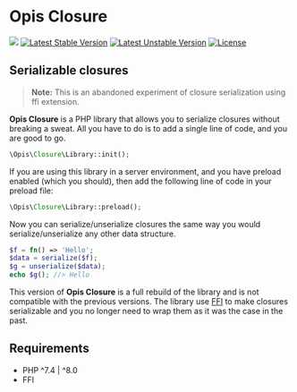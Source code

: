 Opis Closure
====================
![](https://github.com/opis/closure/workflows/Tests/badge.svg?branch=ffi)
[![Latest Stable Version](https://poser.pugx.org/opis/closure/v/stable.png)](https://packagist.org/packages/opis/closure)
[![Latest Unstable Version](https://poser.pugx.org/opis/closure/v/unstable.png)](https://packagist.org/packages/opis/closure)
[![License](https://poser.pugx.org/opis/closure/license.png)](https://packagist.org/packages/opis/closure)

Serializable closures
---------------------
> **Note:** This is an abandoned experiment of closure serialization using ffi extension.

**Opis Closure** is a PHP library that allows you to serialize closures without breaking a sweat. 
All you have to do is to add a single line of code, and you are good to go.

```php
\Opis\Closure\Library::init();
```

If you are using this library in a server environment, and you have preload enabled (which you should), then 
add the following line of code in your preload file:

```php
\Opis\Closure\Library::preload();
```

Now you can serialize/unserialize closures the same way you would serialize/unserialize any other data structure.

```php
$f = fn() => 'Hello';
$data = serialize($f);
$g = unserialize($data);
echo $g(); //> Hello
```

This version of **Opis Closure** is a full rebuild of the library and is not compatible with the previous versions.
The library use [FFI] to make closures serializable and you no longer need to wrap them as it was the case in the past.

## Requirements

* PHP ^7.4 | ^8.0
* FFI


[documentation]: https://www.opis.io/closure "Opis Closure"
[license]: https://www.apache.org/licenses/LICENSE-2.0 "Apache License"
[Packagist]: https://packagist.org/packages/opis/closure "Packagist"
[Composer]: https://getcomposer.org "Composer"
[CHANGELOG]: https://github.com/opis/closure/blob/master/CHANGELOG.md "Changelog"
[FFI]: https://www.php.net/manual/en/book.ffi.php "Foreign Function Interface"